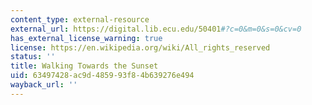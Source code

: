 ```yaml
---
content_type: external-resource
external_url: https://digital.lib.ecu.edu/50401#?c=0&m=0&s=0&cv=0
has_external_license_warning: true
license: https://en.wikipedia.org/wiki/All_rights_reserved
status: ''
title: Walking Towards the Sunset
uid: 63497428-ac9d-4859-93f8-4b639276e494
wayback_url: ''
---
```


